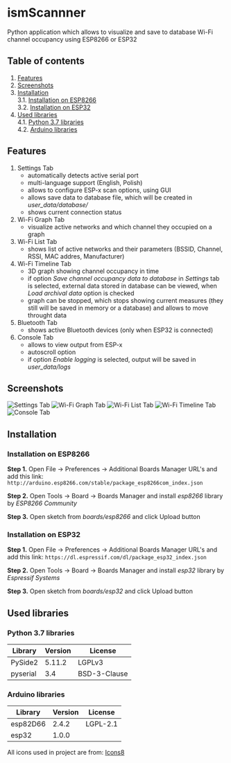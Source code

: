 # ismScannner
Python application which allows to visualize and save to database Wi-Fi channel occupancy using ESP8266 or ESP32
## Table of contents

1. [Features](#features)  
2. [Screenshots](#screenshots)  
3. [Installation](#installation)  
    3.1. [Installation on ESP8266](#installation-on-esp8266)  
    3.2. [Installation on ESP32](#installation-on-esp32)  
4. [Used libraries](#used-libraries)  
     4.1. [Python 3.7 libraries](#python-3.7-libraries)  
     4.2. [Arduino libraries](#arduino-libraries) 

## Features
1. Settings Tab
    * automatically detects active serial port
    * multi-language support (English, Polish)
    * allows to configure ESP-x scan options, using GUI
    * allows save data to database file, which will be created in *user_data/database/*
    * shows current connection status
2. Wi-Fi Graph Tab
    * visualize active networks and which channel they occupied on a graph
3. Wi-Fi List Tab
    * shows list of active networks and their parameters (BSSID, Channel, RSSI, MAC addres, Manufacturer)
4. Wi-Fi Timeline Tab
    * 3D graph showing channel occupancy in time
    * if option *Save channel occupancy data to database* in *Settings* tab is selected, external data stored in database can be viewed, when *Load archival data* option is checked
    * graph can be stopped, which stops showing current measures (they still will be saved in memory or a database) and allows to move throught data
5. Bluetooth Tab
    * shows active Bluetooth devices (only when ESP32 is connected)
6. Console Tab
    * allows to view output from ESP-x
    * autoscroll option
    * if option *Enable logging* is selected, output will be saved in *user_data/logs*

## Screenshots
![Settings Tab](img/settings-tab.png)
![Wi-Fi Graph Tab](img/wifi-graph-tab.png)
![Wi-Fi List Tab](img/wifi-list-tab.png)
![Wi-Fi Timeline Tab](img/wifi-timeline-tab.png)
![Console Tab](img/console-tab.png)

## Installation
### Installation on ESP8266

**Step 1.** Open File -> Preferences -> Additional Boards Manager URL's and add this link: `http://arduino.esp8266.com/stable/package_esp8266com_index.json`

**Step 2.** Open Tools -> Board -> Boards Manager and install *esp8266* library by *ESP8266 Community*

**Step 3.** Open sketch from *boards/esp8266* and click Upload button

### Installation on ESP32

**Step 1.** Open File -> Preferences -> Additional Boards Manager URL's and add this link: `https://dl.espressif.com/dl/package_esp32_index.json`

**Step 2.** Open Tools -> Board -> Boards Manager and install *esp32* library by *Espressif Systems*

**Step 3.** Open sketch from *boards/esp32* and click Upload button

## Used libraries
### Python 3.7 libraries

|Library|Version|License|
|-------|-------|-------|
|PySide2|5.11.2|LGPLv3|
|pyserial|3.4|BSD-3-Clause|

### Arduino libraries

|Library|Version|License|
|-------|-------|-------|
|esp82D66|2.4.2|LGPL-2.1|
|esp32|1.0.0| |

All icons used in project are from: [Icons8](https://icons8.com)
